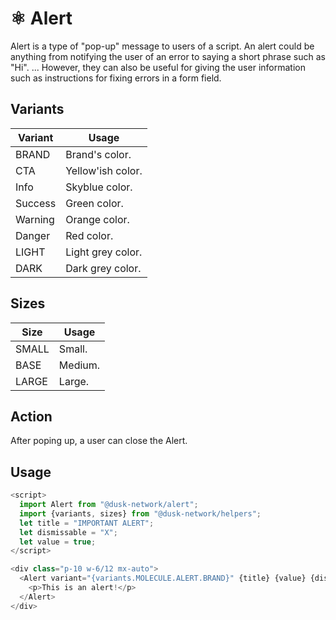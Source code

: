 # ⚛️ Alert

Alert is a type of "pop-up" message to users of a script. An alert could be anything from notifying the user of an error to saying a short phrase such as "Hi". ... However, they can also be useful for giving the user information such as instructions for fixing errors in a form field.

## Variants

| Variant   | Usage            |
| --------- | ---------------- |
| BRAND     | Brand's color.   |
| CTA       | Yellow'ish color.|
| Info      | Skyblue color.   |
| Success   | Green color.     |
| Warning   | Orange color.    |
| Danger    | Red color.       |
| LIGHT     | Light grey color.|
| DARK      | Dark grey color. |

## Sizes

| Size   | Usage   |
| ------ | ------- |
| SMALL  | Small.  |
| BASE   | Medium. |
| LARGE  | Large.  |

## Action

After poping up, a user can close the Alert.

## Usage

```js
<script>
  import Alert from "@dusk-network/alert";
  import {variants, sizes} from "@dusk-network/helpers";
  let title = "IMPORTANT ALERT";
  let dismissable = "X";
  let value = true;
</script>

<div class="p-10 w-6/12 mx-auto">
  <Alert variant="{variants.MOLECULE.ALERT.BRAND}" {title} {value} {dismissable} size="{sizes.MOLECULE.ALERT.BASE}">
    <p>This is an alert!</p>
  </Alert>
</div>
```